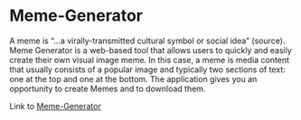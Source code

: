 # Meme-Generator

<p>A meme is “…a virally-transmitted cultural symbol or social idea” (source). Meme Generator is a web-based tool that allows users to quickly and easily create their own visual image meme. In this case, a meme is media content that usually consists of a popular image and typically two sections of text: one at the top and one at the bottom. The application gives you an opportunity to create Memes and to download them.<p/>

Link to <a href="https://annabalinov.github.io/Meme-Generator/" target="blank"> Meme-Generator </a>
